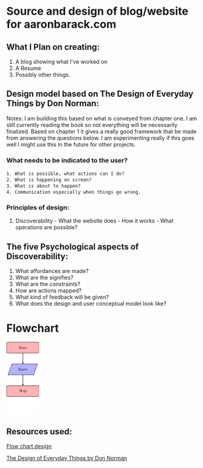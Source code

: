 # Source and design of blog/website for aaronbarack.com


## What I Plan on creating:
1. A blog showing what I've worked on
2. A Resume
3. Possibly other things.

## Design model based on The Design of Everyday Things by Don Norman:

Notes: I am building this based on what is conveyed from chapter one. I am still currently reading the book so not everything will be necessarily finalized. Based on chapter 1 it gives a really good framework that be made from answering the questions below. I am experimenting really if this goes well I might use this in the future for other projects.

### What needs to be indicated to the user?
    1. What is possible, what actions can I do?
    2. What is happening on screen?
    3. What is about to happen?
    4. Communication especially when things go wrong.

### Principles of design:
  1. Discoverability
    - What the website does
    - How it works
    - What operations are possible?

## The five Psychological aspects of Discoverability:
  1. What affordances are made?
  2. What are the signifies?
  3. What are the constraints?
  4. How are actions mapped?
  5. What kind of feedback will be given?
  6. What does the design and user conceptual model look like?


# Flowchart
![conceptual chart of design](./src/graphics/flowchart.png)

## Resources used:
[Flow chart design](https://www.youtube.com/watch?v=LoBC8zIB-3k)

[The Design of Everyday Things by Don Norman](https://www.sunyoungkim.org/class/old/hci_f18/pdf/The-Design-of-Everyday-Things-Revised-and-Expanded-Edition.pdf)
